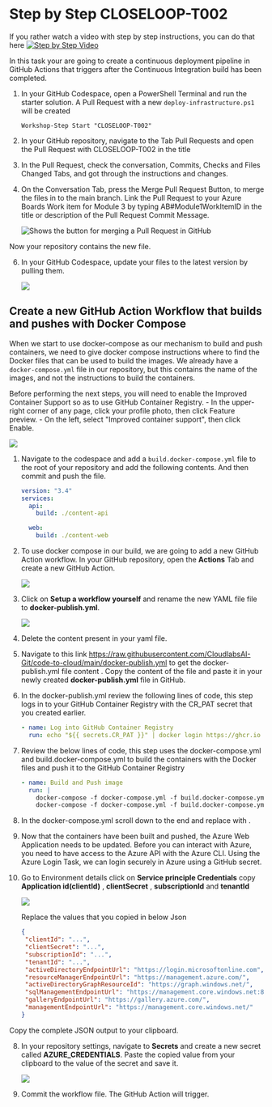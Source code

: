 # Step by Step CLOSELOOP-T002

If you rather watch a video with step by step instructions, you can do that here
[![Step by Step Video](https://img.youtube.com/vi/KeucYraZ5Qo/0.jpg)](https://www.youtube.com/watch?v=KeucYraZ5Qo)

In this task your are going to create a continuous deployment pipeline in GitHub Actions that triggers after the Continuous Integration build has been completed. 


1. In your GitHub Codespace, open a PowerShell Terminal and run the starter solution. A Pull Request with a new `deploy-infrastructure.ps1` will be created

      ```
      Workshop-Step Start "CLOSELOOP-T002"
      ```

2. In your GitHub repository, navigate to the Tab Pull Requests and open the Pull Request with CLOSELOOP-T002 in the title

3. In the Pull Request, check the conversation, Commits, Checks and Files Changed Tabs, and got through the instructions and changes.

4. On the Conversation Tab, press the Merge Pull Request Button, to merge the files in to the main branch. Link the Pull Request to your Azure Boards Work item for Module 3 by typing AB#Module1WorkItemID in the title or description of the Pull Request Commit Message. 

      ![Shows the button for merging a Pull Request in GitHub](https://raw.githubusercontent.com/CloudLabsAI-Azure/AIW-DevOps/main/Assets/mergePullRequest.png)

Now your repository contains the new file.

6. In your GitHub Codespace, update your files to the latest version by pulling them.

      ![](https://raw.githubusercontent.com/CloudLabsAI-Azure/AIW-DevOps/main/Assets/2020-10-05-12-10-11.png)

## Create a new GitHub Action Workflow that builds and pushes with Docker Compose

When we start to use docker-compose as our mechanism to build and push containers, we need to give docker compose instructions where to find the Docker files that can be used to build the images. We already have a `docker-compose.yml` file in our repository, but this contains the name of the images, and not the instructions to build the containers. 

Before performing the next steps, you will need to enable the Improved Container Support so as to use GitHub Container Registry.
      - In the upper-right corner of any page, click your profile photo, then click Feature preview.
      - On the left, select "Improved container support", then click Enable.
      
 ![](https://raw.githubusercontent.com/CloudLabsAI-Azure/AIW-DevOps/main/Assets/enable-container-support.gif)


1. Navigate to the codespace and add a `build.docker-compose.yml` file to the root of your repository and add the following contents. And then commit and push the file.

   ```YAML
   version: "3.4"
   services:
     api:
       build: ./content-api

     web:
       build: ./content-web
   ```

2. To use docker compose in our build, we are going to add a new GitHub Action workflow. In your GitHub repository, open the **Actions** Tab and create a new GitHub Action.

   ![](https://raw.githubusercontent.com/CloudLabsAI-Azure/AIW-DevOps/main/Assets/NewGHAction.png)

3. Click on **Setup a workflow yourself** and rename the new YAML file file to **docker-publish.yml**.

   ![](https://raw.githubusercontent.com/CloudLabsAI-Azure/AIW-DevOps/main/Assets/simplewf.png)

4. Delete the content present in your yaml file.

5. Navigate to this link https://raw.githubusercontent.com/CloudlabsAI-Git/code-to-cloud/main/docker-publish.yml to get the docker-publish.yml file content . Copy the content of the file and paste it in your newly created **docker-publish.yml** file in GitHub.

4. In the docker-publish.yml review the following lines of code, this step logs in to your GitHub Container Registry with the CR_PAT secret that you created earlier.

   ```YAML
   - name: Log into GitHub Container Registry
     run: echo "${{ secrets.CR_PAT }}" | docker login https://ghcr.io -u ${{ github.actor }} --password-stdin
   ```

5. Review the below lines of code, this step uses the docker-compose.yml and build.docker-compose.yml to build the containers with the Docker files and push it to the GitHub Container Registry

   ```YAML
   - name: Build and Push image
     run: |  
       docker-compose -f docker-compose.yml -f build.docker-compose.yml build
       docker-compose -f docker-compose.yml -f build.docker-compose.yml push
   ```
   
6.  In the docker-compose.yml scroll down to the end and replace <your abbreviation> with **<inject key="UniqueID" />**.

6. Now that the containers have been built and pushed, the Azure Web Application needs to be updated. Before you can interact with Azure, you need to have access to the Azure API with the Azure CLI. Using the Azure Login Task, we can login securely in Azure using a GitHub secret.

7. Go to Environment details click on **Service principle Credentials** copy **Application id(clientId)** , **clientSecret** , **subscriptionId** and **tenantId** 

   ![](https://raw.githubusercontent.com/CloudLabsAI-Azure/AIW-DevOps/main/Assets/sp-creds-auth.png)

   Replace the values that you copied in below Json
   ```JSON
   {
    "clientId": "...",
    "clientSecret": "...",
    "subscriptionId": "...",
    "tenantId": "...",
    "activeDirectoryEndpointUrl": "https://login.microsoftonline.com",
    "resourceManagerEndpointUrl": "https://management.azure.com/",
    "activeDirectoryGraphResourceId": "https://graph.windows.net/",
    "sqlManagementEndpointUrl": "https://management.core.windows.net:8443/",
    "galleryEndpointUrl": "https://gallery.azure.com/",
    "managementEndpointUrl": "https://management.core.windows.net/"
   }
   ```

Copy the complete JSON output to your clipboard.

8. In your repository settings, navigate to **Secrets** and create a new secret called **AZURE_CREDENTIALS**. Paste the copied value from your clipboard to the value of the secret and save it.

   ![](https://raw.githubusercontent.com/CloudLabsAI-Azure/AIW-DevOps/main/Assets/secretAZCRED.png)
        

11. Commit the workflow file. The GitHub Action will trigger.


